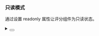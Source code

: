 ### 只读模式

通过设置 <yc-tag>readonly</yc-tag> 属性让评分组件为只读状态。

<div class="cell-demo vp-raw">
  <yc-rate
    :default-value="4"
    readonly />
</div>

<details>
<summary>
 <button class="code-btn"  >
    <icon-code />
 </button>
</summary>

```vue
<template>
  <yc-rate
    :default-value="4"
    readonly />
</template>
```

</details>
